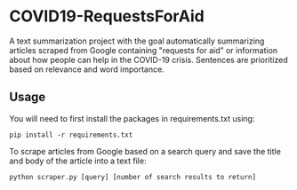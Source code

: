 # COVID19-RequestsForAid

A text summarization project with the goal automatically summarizing articles scraped from Google containing "requests for aid" or information about how people can help in the COVID-19 crisis. Sentences are prioritized based on relevance and word importance.

## Usage

You will need to first install the packages in requirements.txt using:
```
pip install -r requirements.txt 
```

To scrape articles from Google based on a search query and save the title and body of the article into a text file:
```
python scraper.py [query] [number of search results to return]
```

